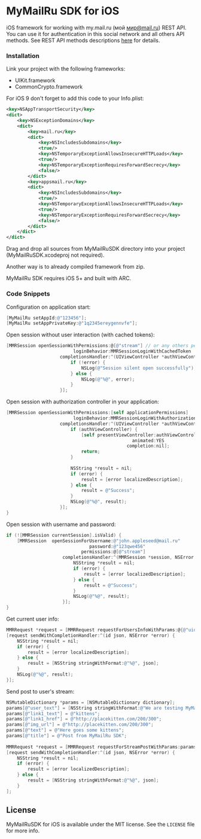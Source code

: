 MyMailRu SDK for iOS
==========

iOS framework for working with my.mail.ru (мой мир@mail.ru) REST API. You can use it for authentication in this social network and all others API methods. See REST API methods descriptions [here](http://api.mail.ru/docs/) for details.

### Installation

Link your project with the following frameworks:

- UIKit.framework
- CommonCrypto.framework

For iOS 9 don't forget to add this code to your Info.plist:

```XML
<key>NSAppTransportSecurity</key>
<dict>
    <key>NSExceptionDomains</key>
    <dict>
        <key>mail.ru</key>
        <dict>
            <key>NSIncludesSubdomains</key>
            <true/>
            <key>NSTemporaryExceptionAllowsInsecureHTTPLoads</key>
            <true/>
            <key>NSTemporaryExceptionRequiresForwardSecrecy</key>
            <false/>
        </dict>
        <key>appsmail.ru</key>
        <dict>
            <key>NSIncludesSubdomains</key>
            <true/>
            <key>NSTemporaryExceptionAllowsInsecureHTTPLoads</key>
            <true/>
            <key>NSTemporaryExceptionRequiresForwardSecrecy</key>
            <false/>
        </dict>
    </dict>
</dict>
```

Drag and drop all sources from MyMailRuSDK directory into your project (MyMailRuSDK.xcodeproj not required).

Another way is to already compiled framework from zip.

MyMailRu SDK requires iOS 5+ and built with ARC.

### Code Snippets

Configuration on application start:

```Objective-C
[MyMailRu setAppId:@"123456"];
[MyMailRu setAppPrivateKey:@"1q2345ereygennvfe"];
```

Open session without user interaction (with cached tokens):

```Objective-C
[MMRSession openSessionWithPermissions:@[@"stream"] // or any others permissions that your app need
                         loginBehavior:MMRSessionLoginWithCachedToken
                    completionsHandler:^(UIViewController *authViewController, MMRSession *session, NSError *error) {
                        if (!error) {
                            NSLog(@"Session silent open successfully");
                        } else {
                            NSLog(@"%@", error);
                        }
                    }];
```

Open session with authorization controller in your application: 

```Objective-C
[MMRSession openSessionWithPermissions:[self applicationPermissions]
                         loginBehavior:MMRSessionLoginWithAuthorizationController
                    completionsHandler:^(UIViewController *authViewController, MMRSession *session, NSError *error) {
                        if (authViewController) {
                            [self presentViewController:authViewController
                                               animated:YES
                                             completion:nil];
                            return;
                        }
                        
                        NSString *result = nil;
                        if (error) {
                            result = [error localizedDescription];
                        } else {
                            result = @"Success";
                        }
                        NSLog(@"%@", result);
                    }];
}
```

Open session with username and password: 

```Objective-C
if (![MMRSession currentSession].isValid) {
    [MMRSession  openSessionForUsername:@"john.appleseed@mail.ru"
                               password:@"123qwe456"
                            permissions:@[@"stream"]
                     completionsHandler:^(MMRSession *session, NSError *error) {
                         NSString *result = nil;
                         if (error) {
                             result = [error localizedDescription];
                         } else {
                             result = @"Success";
                         }
                         NSLog(@"%@", result);
                     }];
}
```

Get current user info:

```Objective-C
MMRRequest *request = [MMRRequest requestForUsersInfoWithParams:@{@"uids" : [MMRSession currentSession].userId}];
[request sendWithCompletionHandler:^(id json, NSError *error) {
    NSString *result = nil;
    if (error) {
        result = [error localizedDescription];
    } else {
        result = [NSString stringWithFormat:@"%@", json];
    }
    NSLog(@"%@", result);
}];
```

Send post to user's stream:

```Objective-C
NSMutableDictionary *params = [NSMutableDictionary dictionary];
params[@"user_text"] = [NSString stringWithFormat:@"We are testing MyMailRu SDK for iOS now :)"];
params[@"link1_text"] = @"kittens";
params[@"link1_href"] = @"http://placekitten.com/200/300";
params[@"img_url"] = @"http://placekitten.com/200/300";
params[@"text"] = @"Here goes some kittens";
params[@"title"] = @"Post from MyMailRu SDK";
    
MMRRequest *request = [MMRRequest requestForStreamPostWithParams:params];
[request sendWithCompletionHandler:^(id json, NSError *error) {
    NSString *result = nil;
    if (error) {
        result = [error localizedDescription];
    } else {
        result = [NSString stringWithFormat:@"%@", json];
    }
];
```

## License

MyMailRuSDK for iOS is available under the MIT license. See the `LICENSE` file for more info.
